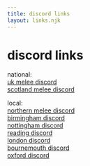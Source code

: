```yaml
---
title: discord links
layout: links.njk
---
```


# discord links

national:  
[uk melee discord](https://discord.melee.uk)  
[scotland melee discord](https://scotland.melee.uk)  

local:  
[northern melee discord](https://discord.gg/ZYGDeQzZK9)  
[birmingham discord](https://bham.melee.uk)  
[nottingham discord](https://discord.gg/eTYjVeNyhq)  
[reading discord](https://discord.com/invite/49eZvVzCNC)  
[london discord](https://discord.gg/XThRMuybmz)  
[bournemouth discord](https://discord.gg/yxtPcew7gV)  
[oxford discord](https://discord.gg/sq5JRzYuyu)  

